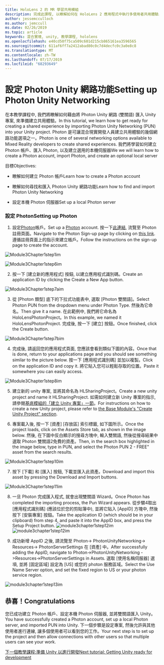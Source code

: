 ```yaml
---
title: HoloLens 2 的 MR 學習共用模組
description: 完成此課程, 以瞭解如何在 HoloLens 2 應用程式中執行多使用者共用體驗。
author: jessemcculloch
ms.author: jemccull
ms.date: 02/26/2019
ms.topic: article
keywords: 混合實境, unity, 教學課程, hololens
ms.openlocfilehash: e40cd50f75ca509c601d215cb865161ea3596565
ms.sourcegitcommit: 611af6ff7a2412abad80c0c7d4decfc0c3a0e8c8
ms.translationtype: MT
ms.contentlocale: zh-TW
ms.lasthandoff: 07/17/2019
ms.locfileid: "68293649"
---
```

#  <a name="setting-up-photon-unity-networking"></a><span data-ttu-id="665fe-104">設定 Photon Unity 網路功能</span><span class="sxs-lookup"><span data-stu-id="665fe-104">Setting up Photon Unity Networking</span></span>

<span data-ttu-id="665fe-105">在本教學課程中, 我們將瞭解如何藉由將 Photon Unity 網路 (雙關語) 匯入 Unity 專案, 來準備建立共用體驗。</span><span class="sxs-lookup"><span data-stu-id="665fe-105">In this tutorial, we learn how to get ready for creating a shared experience by importing Photon Unity Networking (PUN) into your Unity project.</span></span> <span data-ttu-id="665fe-106">Photon 是可讓混合現實開發人員建立共用體驗的幾個網路功能選項之一。</span><span class="sxs-lookup"><span data-stu-id="665fe-106">Photon is one of several networking options available to Mixed Reality developers to create shared experiences.</span></span> <span data-ttu-id="665fe-107">我們將學習如何建立 Photon 帳戶、匯入 Photon, 以及建立選用的本機伺服器</span><span class="sxs-lookup"><span data-stu-id="665fe-107">We we will learn how to create a Photon account, import Photon, and create an optional local server</span></span>

<span data-ttu-id="665fe-108">目標</span><span class="sxs-lookup"><span data-stu-id="665fe-108">Objectives:</span></span>

* <span data-ttu-id="665fe-109">瞭解如何建立 Photon 帳戶</span><span class="sxs-lookup"><span data-stu-id="665fe-109">Learn how to create a Photon account</span></span>

* <span data-ttu-id="665fe-110">瞭解如何尋找和匯入 Photon Unity 網路功能</span><span class="sxs-lookup"><span data-stu-id="665fe-110">Learn how to find and import Photon Unity Networking</span></span>

* <span data-ttu-id="665fe-111">設定本機 Photon 伺服器</span><span class="sxs-lookup"><span data-stu-id="665fe-111">Set up a local Photon server</span></span>

  

### <a name="setting-up-photon"></a><span data-ttu-id="665fe-112">設定 Photon</span><span class="sxs-lookup"><span data-stu-id="665fe-112">Setting up Photon</span></span>

1. <span data-ttu-id="665fe-113">設定[Photon](https://dashboard.photonengine.com/en-US/Account/SignUp)帳戶。</span><span class="sxs-lookup"><span data-stu-id="665fe-113">Set up a [Photon](https://dashboard.photonengine.com/en-US/Account/SignUp) account.</span></span> <span data-ttu-id="665fe-114">按一下[此連結](https://dashboard.photonengine.com/en-US/Account/SignUp), 流覽至 Photon 註冊頁面。</span><span class="sxs-lookup"><span data-stu-id="665fe-114">Navigate to the Photon Sign-up page by clicking on [this link](https://dashboard.photonengine.com/en-US/Account/SignUp).</span></span> <span data-ttu-id="665fe-115">遵循註冊頁面上的指示來建立帳戶。</span><span class="sxs-lookup"><span data-stu-id="665fe-115">Follow the instructions on the sign-up page to create the account.</span></span> 
   

![Module3Chapter1step1im](images/module3chapter1step1im.PNG)

![Module3Chapter1step6im](images/module3chapter1step6im.PNG)

2. <span data-ttu-id="665fe-118">按一下 [建立新的應用程式] 按鈕, 以建立應用程式識別碼。</span><span class="sxs-lookup"><span data-stu-id="665fe-118">Create an application ID by clicking the Create a New App button.</span></span>

![Module3Chapter1step7aim](images/module3chapter1step7aim.PNG)

3. <span data-ttu-id="665fe-120">從 [Photon 類型] 底下的下拉式功能表中, 選取 [Photon 雙關語]。</span><span class="sxs-lookup"><span data-stu-id="665fe-120">Select Photon PUN from the dropdown menu under Photon Type.</span></span> <span data-ttu-id="665fe-121">然後為它命名。</span><span class="sxs-lookup"><span data-stu-id="665fe-121">Then give it a name.</span></span> <span data-ttu-id="665fe-122">在此範例中, 我們將它命名為 HoloLensPhotonProject。</span><span class="sxs-lookup"><span data-stu-id="665fe-122">In this example, we named it HoloLensPhotonProject.</span></span> <span data-ttu-id="665fe-123">完成後, 按一下 [建立] 按鈕。</span><span class="sxs-lookup"><span data-stu-id="665fe-123">Once finished, click the Create button.</span></span>

![Module3Chapter1step7bim](images/module3chapter1step7bim.PNG)

4. <span data-ttu-id="665fe-125">完成後, 請返回您的應用程式頁面, 您應該會看到類似下圖的內容。</span><span class="sxs-lookup"><span data-stu-id="665fe-125">Once that is done, return to your applications page and you should see something similar to the picture below.</span></span> <span data-ttu-id="665fe-126">按一下 [應用程式識別碼] 並加以複製。</span><span class="sxs-lookup"><span data-stu-id="665fe-126">Click on the application ID and copy it.</span></span> <span data-ttu-id="665fe-127">將它貼入您可以輕鬆存取的位置。</span><span class="sxs-lookup"><span data-stu-id="665fe-127">Paste it somewhere you can easily access.</span></span>  

![Module3Chapter1step8im](images/module3chapter1step8im.PNG)

5. <span data-ttu-id="665fe-129">建立新的 unity 專案, 並將其命名為 HLSharingProject。</span><span class="sxs-lookup"><span data-stu-id="665fe-129">Create a new unity project and name it HLSharingProject.</span></span> <span data-ttu-id="665fe-130">如需如何建立新 Unity 專案的指示, 請參閱[基底模組的「建立 Unity 專案」一節](https://docs.microsoft.com/en-us/windows/mixed-reality/mrlearning-base-ch1#create-new-unity-project)。</span><span class="sxs-lookup"><span data-stu-id="665fe-130">For instructions on how to create a new Unity project, please refer to [the Base Module's "Create Unity Project" section](https://docs.microsoft.com/en-us/windows/mixed-reality/mrlearning-base-ch1#create-new-unity-project).</span></span> 

6. <span data-ttu-id="665fe-131">專案載入後, 按一下 [資產] [存放區] 索引標籤, 如下圖所示。</span><span class="sxs-lookup"><span data-stu-id="665fe-131">Once the project loads, click on the Assets Store tab, as shown in the image below.</span></span> <span data-ttu-id="665fe-132">然後, 在下圖中反白顯示的搜尋方塊中, 輸入雙關語, 然後從搜尋結果中選取 Photon 雙關語2免費的資產。</span><span class="sxs-lookup"><span data-stu-id="665fe-132">Then, in the search box highlighted in the image below, type in PUN, and select the Photon PUN 2 - FREE" asset from the search results.</span></span> 

![Module3Chapter1step10im](images/module3chapter1step10im.PNG)

7. <span data-ttu-id="665fe-134">按下 [下載] 和 [匯入] 按鈕, 下載並匯入此資產。</span><span class="sxs-lookup"><span data-stu-id="665fe-134">Download and import this asset by pressing the Download and Import buttons.</span></span>

![Module3Chapter1step11im](images/module3chapter1step11im.PNG)

8. <span data-ttu-id="665fe-136">一旦 Photon 完成匯入程式, 就會出現雙關語 Wizard。</span><span class="sxs-lookup"><span data-stu-id="665fe-136">Once Photon has completed the importing process, the Pun Wizard appears.</span></span> <span data-ttu-id="665fe-137">從步驟4取出 [應用程式識別碼] (應該位於您的剪貼簿中), 並將它貼入 [AppID] 方塊中, 然後按下 [安裝專案] 按鈕。</span><span class="sxs-lookup"><span data-stu-id="665fe-137">Take the application ID (which should be in your clipboard) from step 4, and paste it into the AppID box, and press the Setup Project button.</span></span> 
<span data-ttu-id="665fe-138">![module3chapter1step12im](images/module3chapter1step12im.PNG)</span><span class="sxs-lookup"><span data-stu-id="665fe-138">![module3chapter1step12im](images/module3chapter1step12im.PNG)</span></span>

9. <span data-ttu-id="665fe-139">成功新增 AppID 之後, 請流覽至 Photon-> PhotonUnityNetworking-> Resources-> PhotonServerSettings 在 [資產] 中。</span><span class="sxs-lookup"><span data-stu-id="665fe-139">After successfully adding the AppID, navigate to Photon->PhotonUnityNetworking ->Resources->PhotonServerSettings in Assets.</span></span> <span data-ttu-id="665fe-140">選取 [使用名稱伺服器] 選項, 並將 [固定區域] 設定為 [US] 或您的 photon 服務區域。</span><span class="sxs-lookup"><span data-stu-id="665fe-140">Select the Use Name Server option, and set the fixed region to US or your photon service region.</span></span>

![module3chapter1step13im](images/module3chapter1step13im.PNG)

## <a name="congratulations"></a><span data-ttu-id="665fe-142">恭喜！</span><span class="sxs-lookup"><span data-stu-id="665fe-142">Congratulations</span></span>

<span data-ttu-id="665fe-143">您已成功建立 Photon 帳戶、設定本機 Photon 伺服器, 並將雙關語匯入 Unity。</span><span class="sxs-lookup"><span data-stu-id="665fe-143">You have successfully created a Photon account, set up a local Photon server, and imported PUN into Unity.</span></span> <span data-ttu-id="665fe-144">下一個步驟是設定專案, 然後允許與其他使用者進行連線, 讓多個使用者可以看到您的工作。</span><span class="sxs-lookup"><span data-stu-id="665fe-144">Your next step is to set up the project and then allow connections with other users so that multiple users can see your work.</span></span> 

<span data-ttu-id="665fe-145">[下一個教學課程:準備 Unity 以進行開發](mrlearning-sharing(photon)-ch2.md)</span><span class="sxs-lookup"><span data-stu-id="665fe-145">[Next tutorial: Getting Unity ready for development](mrlearning-sharing(photon)-ch2.md)</span></span>

